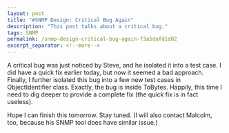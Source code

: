 ```yaml
---
layout: post
title: "#SNMP Design: Critical Bug Again"
description: "This post talks about a critical bug."
tags: SNMP
permalink: /snmp-design-critical-bug-again-f3a5dafd1d02
excerpt_separator: <!--more-->
---
```

A critical bug was just noticed by Steve, and he isolated it into a test case. I did have a quick fix earlier today, but now it seemed a bad approach. Finally, I further isolated this bug into a few new test cases in ObjectIdentifier class. Exactly, the bug is inside ToBytes. Happily, this time I need to dig deeper to provide a complete fix (the quick fix is in fact useless).

Hope I can finish this tomorrow. Stay tuned. (I will also contact Malcolm, too, because his SNMP tool does have similar issue.)
<!--more-->